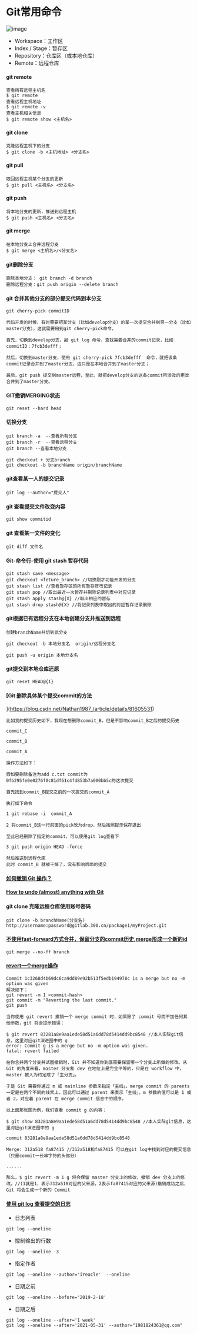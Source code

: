 # Git常用命令


![image](http://www.ruanyifeng.com/blogimg/asset/2014/bg2014061202.jpg)

- Workspace：工作区
- Index / Stage：暂存区
- Repository：仓库区（或本地仓库）
- Remote：远程仓库

#### git remote

```
查看所有远程主机名
$ git remote 
查看远程主机地址
$ git remote -v 
查看主机相关信息
$ git remote show <主机名>   
```
#### git clone

```
克隆远程主机下的分支
$ git clone -b <主机地址> <分支名>
```
#### git pull

```
取回远程主机某个分支的更新
$ git pull <主机名> <分支名>
```
#### git push

```
将本地分支的更新，推送到远程主机
$ git push <主机名> <分支名>
```
#### git merge

```
在本地分支上合并远程分支
$ git merge <主机名>/<分支名>
```

#### git删除分支
```
删除本地分支： git branch -d branch
删除远程分支：git push origin --delete branch
```
#### git 合并其他分支的部分提交代码到本分支

```
git cherry-pick commitID

代码开发的时候，有时需要把某分支（比如develop分支）的某一次提交合并到另一分支（比如master分支），这就需要用到git cherry-pick命令。

首先，切换到develop分支，敲 git log 命令，查找需要合并的commit记录，比如commitID：7fcb3defff；

然后，切换到master分支，使用 git cherry-pick 7fcb3defff  命令，就把该条commit记录合并到了master分支，这只是在本地合并到了master分支；

最后，git push 提交到master远程，至此，就把develop分支的这条commit所涉及的更改合并到了master分支。
```
#### GIT撤销MERGING状态

```
git reset --hard head
```
#### 切换分支

```
git branch -a  --查看所有分支
git branch -r  --查看远程分支
git branch --查看本地分支

git checkout + 分支branch
git checkout -b branchName origin/branchName 
```
#### git查看某一人的提交记录

```
git log --author="提交人"
```
#### git 查看提交文件改变内容

```
git show commitid
```
#### git 查看某一文件的变化
```
git diff 文件名
```
#### Git-命令行-使用 git stash 暂存代码

```
git stash save <message>
git checkout <feture_branch> //切换刚才功能开发的分支
git stash list //查看暂存区的所有暂存修改记录
git stash pop //取出最近一次暂存并删除记录列表中对应记录
git stash apply stash@{X} //取出相应的暂存
git stash drop stash@{X} //将记录列表中取出的对应暂存记录删除
```
#### git根据已有远程分支在本地创建分支并推送到远程

```
创建branchName并切到此分支

git checkout -b 本地分支名  origin/远程分支名

git push -u origin 本地分支名
```
#### git提交到本地仓库还原

```
git reset HEAD@{1}
```
#### [Git 删除具体某个提交commit的方法
](https://blog.csdn.net/Nathan1987_/article/details/81605531)

```
比如我的提交历史如下，我现在想删除commit_B，但是不影响commit_B之后的提交历史

commit_C 

commit_B

commit_A

操作方法如下：

假如要删除备注为add c.txt commit为0fb295fe0e0276f0c81df61c4fd853b7a000bb5c的这次提交

首先找到commit_B提交之前的一次提交的commit_A

执行如下命令

1 git rebase -i  commit_A

2 将commit_B这一行前面的pick改为drop，然后按照提示保存退出

至此已经删除了指定的commit，可以使用git log查看下

3 git push origin HEAD –force

然后推送到远程仓库
此时 commit_B 就被干掉了，没有影响后面的提交
```
#### [如何撤销 Git 操作？](http://www.ruanyifeng.com/blog/2019/12/git-undo.html)
#### [How to undo (almost) anything with Git](https://github.blog/2015-06-08-how-to-undo-almost-anything-with-git/)
#### git clone 克隆远程仓库使用账号密码

```
git clone -b branchName(分支名) http://username:password@gitlab.300.cn/package1/myProject.git
```
#### [不使用fast-forward方式合并，保留分支的commit历史,merge形成一个新的id](https://segmentfault.com/q/1010000002477106)

```
git merge --no-ff branch
```

#### [revert一个merge操作](https://www.cnblogs.com/520yang/articles/6732687.html)

```
Commit 1c3268d4b69dc6ca9dd89e92b513f5edb194978c is a merge but no -m option was given
解决如下：
git revert -m 1 <commit-hash> 
git commit -m "Reverting the last commit."
git push
```
```
当你使用 git revert 撤销一个 merge commit 时，如果除了 commit 号而不加任何其他参数，git 将会提示错误：

$ git revert 83281a8e9aa1ede58d51a6dd78d5414dd9bc8548 //本人实际git信息，这里对应git演进图中的 g
error: Commit g is a merge but no -m option was given.
fatal: revert failed

在你合并两个分支并试图撤销时，Git 并不知道你到底需要保留哪一个分支上所做的修改。从 Git 的角度来看，master 分支和 dev 在地位上是完全平等的，只是在 workflow 中，master 被人为约定成了「主分支」。

于是 Git 需要你通过 m 或 mainline 参数来指定「主线」。merge commit 的 parents 一定是在两个不同的线索上，因此可以通过 parent 来表示「主线」。m 参数的值可以是 1 或者 2，对应着 parent 在 merge commit 信息中的顺序。

以上面那张图为例，我们查看 commit g 的内容：

$ git show 83281a8e9aa1ede58d51a6dd78d5414dd9bc8548 //本人实际git信息，这里对应git演进图中的 g

commit 83281a8e9aa1ede58d51a6dd78d5414dd9bc8548

Merge: 312a518 fa87415 //312a518和fa87415 可以在git log中找到对应的提交信息（只是commit一长串字符的头部分）

......

那么，$ git revert -m 1 g 将会保留 master 分支上的修改，撤销 dev 分支上的修改。//(1就是1，表示312a518对应的父来源，2表示fa87415对应的父来源)撤销成功之后，Git 将会生成一个新的 Commit
```
#### [使用 git log 查看提交的日志](https://blog.csdn.net/weixin_44653603/article/details/87652166)


- 日志列表 

```
git log --oneline
```

- 控制输出的行数

```
git log --oneline -3
```
- 指定作者

```
git log --oneline --author='iYeacle'  --oneline
```

- 日期之前

```
git log --oneline --before='2019-2-18'
```
- 日期之后

```
git log --oneline --after='1 week'
git log --oneline --after='2021-05-31' --author="1981824361@qq.com"
```